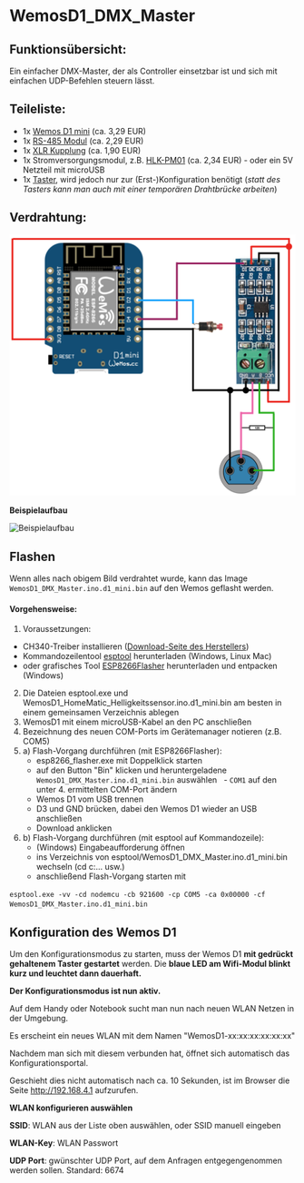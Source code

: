 # WemosD1_DMX_Master

## Funktionsübersicht:
Ein einfacher DMX-Master, der als Controller einsetzbar ist und sich mit einfachen UDP-Befehlen steuern lässt.

## Teileliste:
- 1x [Wemos D1 mini](http://www.ebay.de/itm/272271662681) (ca. 3,29 EUR)
- 1x [RS-485 Modul](http://www.ebay.de/itm/252712534559) (ca. 2,29 EUR)
- 1x [XLR Kupplung](http://www.ebay.de/itm/141649245340) (ca. 1,90 EUR)
- 1x Stromversorgungsmodul, z.B. [HLK-PM01](http://www.ebay.de/itm/272521453807) (ca. 2,34 EUR) - oder ein 5V Netzteil mit microUSB
- 1x [Taster](http://www.ebay.de/itm/263057910534), wird jedoch nur zur (Erst-)Konfiguration benötigt
(_statt des Tasters kann man auch mit einer temporären Drahtbrücke arbeiten_) 

## Verdrahtung:
![wiringLDR](Images/wiring.png)

**Beispielaufbau**

![Beispielaufbau](Images/beispielaufbau.png)

## Flashen
Wenn alles nach obigem Bild verdrahtet wurde, kann das Image `WemosD1_DMX_Master.ino.d1_mini.bin` auf den Wemos geflasht werden.

#### Vorgehensweise:
1. Voraussetzungen:
  - CH340-Treiber installieren ([Download-Seite des Herstellers](https://wiki.wemos.cc/downloads))
  - Kommandozeilentool [esptool](https://github.com/igrr/esptool-ck/releases) herunterladen (Windows, Linux Mac) 
  - oder grafisches Tool [ESP8266Flasher](https://esp8266.ru/download/esp8266-utils/esp8266_flasher.zip) herunterladen und entpacken (Windows)
2. Die Dateien esptool.exe und WemosD1_HomeMatic_Helligkeitssensor.ino.d1_mini.bin am besten in einem gemeinsamen Verzeichnis ablegen
3. WemosD1 mit einem microUSB-Kabel an den PC anschließen
4. Bezeichnung des neuen COM-Ports im Gerätemanager notieren (z.B. COM5)
5. a) Flash-Vorgang durchführen (mit ESP8266Flasher):
    - esp8266_flasher.exe mit Doppelklick starten
    - auf den Button "Bin" klicken und heruntergeladene `WemosD1_DMX_Master.ino.d1_mini.bin` auswählen
    - ```COM1``` auf den unter 4. ermittelten COM-Port ändern
    - Wemos D1 vom USB trennen
    - D3 und GND brücken, dabei den Wemos D1 wieder an USB anschließen
    - Download anklicken
5. b) Flash-Vorgang durchführen (mit esptool auf Kommandozeile): 
    - (Windows) Eingabeaufforderung öffnen
    - ins Verzeichnis von esptool/WemosD1_DMX_Master.ino.d1_mini.bin wechseln (cd c:\... usw.)
    - anschließend Flash-Vorgang starten mit
  
`esptool.exe -vv -cd nodemcu -cb 921600 -cp COM5 -ca 0x00000 -cf WemosD1_DMX_Master.ino.d1_mini.bin`

## Konfiguration des Wemos D1
Um den Konfigurationsmodus zu starten, muss der Wemos D1 **mit gedrückt gehaltenem Taster gestartet** werden.
Die **blaue LED am Wifi-Modul blinkt kurz und leuchtet dann dauerhaft.**

**Der Konfigurationsmodus ist nun aktiv.**

Auf dem Handy oder Notebook sucht man nun nach neuen WLAN Netzen in der Umgebung. 

Es erscheint ein neues WLAN mit dem Namen "WemosD1-xx:xx:xx:xx:xx:xx"

Nachdem man sich mit diesem verbunden hat, öffnet sich automatisch das Konfigurationsportal.

Geschieht dies nicht automatisch nach ca. 10 Sekunden, ist im Browser die Seite http://192.168.4.1 aufzurufen.

**WLAN konfigurieren auswählen**

**SSID**: WLAN aus der Liste oben auswählen, oder SSID manuell eingeben

**WLAN-Key**: WLAN Passwort

**UDP Port**: gwünschter UDP Port, auf dem Anfragen entgegengenommen werden sollen. Standard: 6674
